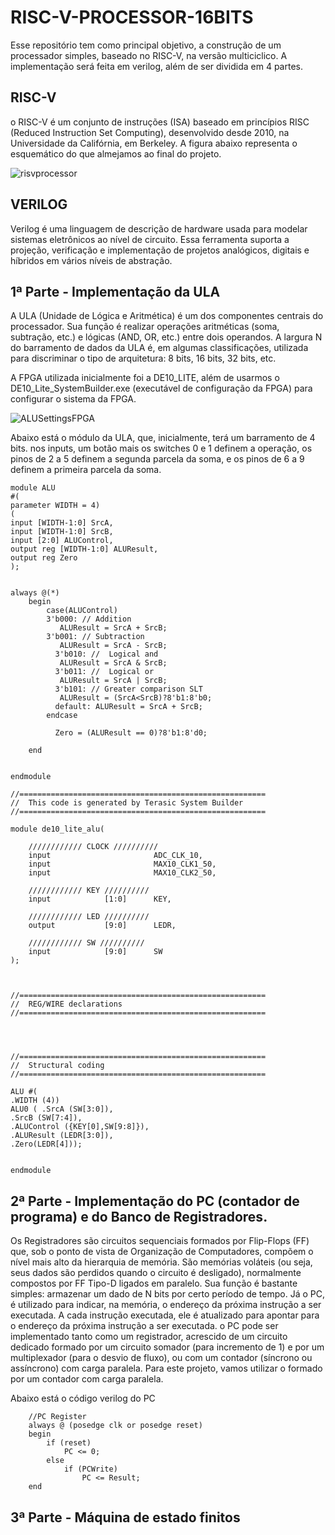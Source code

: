 # RISC-V-PROCESSOR-16BITS
Esse repositório tem como principal objetivo, a construção de um processador simples, baseado no RISC-V, na versão multiciclico. A implementação será feita em verilog, além de ser dividida em 4 partes.

## RISC-V
o RISC-V é um conjunto de instruções (ISA) baseado em princípios RISC (Reduced Instruction Set Computing), desenvolvido desde 2010, na Universidade da Califórnia, em Berkeley. A figura abaixo representa o esquemático do que almejamos ao final do projeto.

![risvprocessor](https://user-images.githubusercontent.com/84240829/208762600-d06da602-40e4-4fb4-8fe1-92daae879fa8.png)

## VERILOG  
Verilog é uma linguagem de descrição de hardware usada para modelar sistemas eletrônicos ao nível de circuito. Essa ferramenta suporta a projeção, verificação e implementação de projetos analógicos, digitais e híbridos em vários níveis de abstração.

## 1ª Parte - Implementação da ULA
A ULA (Unidade de Lógica e Aritmética) é um dos componentes centrais do processador. Sua função é realizar operações aritméticas (soma, subtração, etc.) e lógicas (AND, OR, etc.) entre dois operandos. A largura N do barramento de dados da ULA é, em algumas classificações, utilizada para discriminar o tipo de arquitetura: 8 bits, 16 bits, 32 bits, etc.

A FPGA utilizada inicialmente foi a DE10_LITE, além de usarmos o DE10_Lite_SystemBuilder.exe (executável de configuração da FPGA) para configurar o sistema da FPGA.

![ALUSettingsFPGA](https://user-images.githubusercontent.com/84240829/208765064-9e5d7dbb-16b4-405f-b330-18e6553d0585.png)


Abaixo está o módulo da ULA, que, inicialmente, terá um barramento de 4 bits. nos inputs, um botão mais os switches 0 e 1 definem a operação, os pinos de 2 a 5 definem a segunda parcela da soma, e os pinos de 6 a 9 definem a primeira parcela da soma.

```
module ALU
#(
parameter WIDTH = 4)
(
input [WIDTH-1:0] SrcA,
input [WIDTH-1:0] SrcB,
input [2:0] ALUControl,
output reg [WIDTH-1:0] ALUResult,
output reg Zero
);


always @(*)
    begin
        case(ALUControl)
        3'b000: // Addition
           ALUResult = SrcA + SrcB; 
        3'b001: // Subtraction
           ALUResult = SrcA - SrcB;
          3'b010: //  Logical and 
           ALUResult = SrcA & SrcB;
          3'b011: //  Logical or
           ALUResult = SrcA | SrcB;
          3'b101: // Greater comparison SLT
           ALUResult = (SrcA<SrcB)?8'b1:8'b0;
          default: ALUResult = SrcA + SrcB; 
        endcase
		  
		  Zero = (ALUResult == 0)?8'b1:8'd0;
		  
    end


endmodule
```




```
//=======================================================
//  This code is generated by Terasic System Builder
//=======================================================

module de10_lite_alu(

	//////////// CLOCK //////////
	input 		          		ADC_CLK_10,
	input 		          		MAX10_CLK1_50,
	input 		          		MAX10_CLK2_50,

	//////////// KEY //////////
	input 		     [1:0]		KEY,

	//////////// LED //////////
	output		     [9:0]		LEDR,

	//////////// SW //////////
	input 		     [9:0]		SW
);



//=======================================================
//  REG/WIRE declarations
//=======================================================




//=======================================================
//  Structural coding
//=======================================================

ALU #(
.WIDTH (4))
ALU0 ( .SrcA (SW[3:0]),
.SrcB (SW[7:4]),
.ALUControl ({KEY[0],SW[9:8]}),
.ALUResult (LEDR[3:0]),
.Zero(LEDR[4]));


endmodule
```








## 2ª Parte - Implementação do PC (contador de programa) e do Banco de Registradores.
Os Registradores são circuitos sequenciais formados por Flip-Flops (FF) que, sob o ponto de vista de Organização de Computadores, compõem o nível mais alto da hierarquia de memória. São memórias voláteis (ou seja, seus dados são perdidos quando o circuito é desligado), normalmente compostos por FF Tipo-D ligados em paralelo. Sua função é bastante simples: armazenar um dado de N bits por certo período de tempo.
Já o PC,  é utilizado para indicar, na memória, o endereço da próxima instrução a ser executada. A cada instrução executada, ele é atualizado para apontar para o endereço da próxima instrução a ser executada. 
o PC pode ser implementado tanto como um registrador, acrescido de um circuito dedicado formado por um circuito somador (para incremento de 1) e por um multiplexador (para o desvio de fluxo), ou com um contador (síncrono ou assíncrono) com carga paralela. Para este projeto, vamos utilizar o formado por um contador com carga paralela.

Abaixo está o código verilog do PC

```
	//PC Register
	always @ (posedge clk or posedge reset)
	begin
		if (reset)
			PC <= 0;
		else
			if (PCWrite) 
				PC <= Result;
	end
```
	
## 3ª Parte - Máquina de estado finitos 

